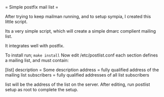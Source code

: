 = Simple postfix mail list =

After trying to keep mailman running,
and to setup sympia, I created this little script.

Its a very simple script, which will create a simple
dmarc complient mailing list.

It integrates well with postfix.

To install run; `make install`
Now edit /etc/postlist.conf
each section defines a mailing list,
and must contain:

[list]
description = Some description
address = fully qualified address of the mailing list
subscribers = fully qualified addresses of all list subscribers

list will be the address of the list on the server.
After editing, run postlist setup as root to complete the setup.
